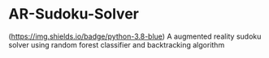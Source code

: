 # AR-Sudoku-Solver
(https://img.shields.io/badge/python-3.8-blue)
A augmented reality sudoku solver using random forest classifier and backtracking algorithm
